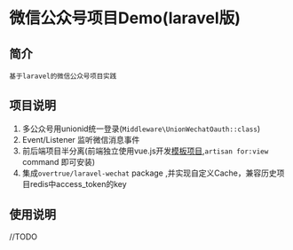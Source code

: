 # 微信公众号项目Demo(laravel版)

## 简介

    基于laravel的微信公众号项目实践
    
## 项目说明

1. 多公众号用unionid统一登录(`Middleware\UnionWechatOauth::class`)
2. Event/Listener 监听微信消息事件
3. 前后端项目半分离(前端独立使用vue.js开发[模板项目](https://github.com/pluxwill/view-src-demo),`artisan for:view` command 即可安装)
4. 集成`overtrue/laravel-wechat` package ,并实现自定义Cache，兼容历史项目redis中access_token的key

## 使用说明

//TODO